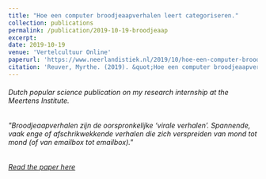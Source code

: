 ```yaml
---
title: "Hoe een computer broodjeaapverhalen leert categoriseren."
collection: publications
permalink: /publication/2019-10-19-broodjeaap
excerpt: 
date: 2019-10-19
venue: 'Vertelcultuur Online'
paperurl: 'https://www.neerlandistiek.nl/2019/10/hoe-een-computer-broodjeaapverhalen-leert-categoriseren/'
citation: 'Reuver, Myrthe. (2019). &quot;Hoe een computer broodjeaapverhalen leert categoriseren.&quot; <i>Vertelcultuur Online Journal</i>.'
---
```

###### Dutch popular science publication on my research internship at the Meertens Institute.

###### "Broodjeaapverhalen zijn de oorspronkelijke ‘virale verhalen’. Spannende, vaak enge of afschrikwekkende verhalen die zich verspreiden van mond tot mond (of van emailbox tot emailbox)."

###### [Read the paper here](https://www.neerlandistiek.nl/2019/10/hoe-een-computer-broodjeaapverhalen-leert-categoriseren/)
